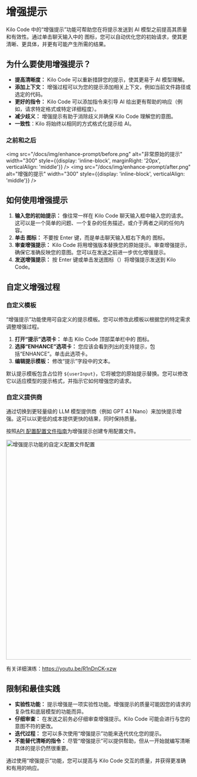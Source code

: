 # 增强提示

Kilo Code 中的“增强提示”功能可帮助您在将提示发送到 AI 模型之前提高其质量和有效性。通过单击聊天输入中的 <Codicon name="sparkle" /> 图标，您可以自动优化您的初始请求，使其更清晰、更具体，并更有可能产生所需的结果。

## 为什么要使用增强提示？

- **提高清晰度：** Kilo Code 可以重新措辞您的提示，使其更易于 AI 模型理解。
- **添加上下文：** 增强过程可以为您的提示添加相关上下文，例如当前文件路径或选定的代码。
- **更好的指令：** Kilo Code 可以添加指令来引导 AI 给出更有帮助的响应（例如，请求特定格式或特定详细程度）。
- **减少歧义：** 增强提示有助于消除歧义并确保 Kilo Code 理解您的意图。
- **一致性**：Kilo 将始终以相同的方式格式化提示给 AI。

### 之前和之后

<img src="/docs/img/enhance-prompt/before.png" alt="非常原始的提示" width="300" style={{display: 'inline-block', marginRight: '20px', verticalAlign: 'middle'}} />
<img src="/docs/img/enhance-prompt/after.png" alt="增强的提示" width="300" style={{display: 'inline-block', verticalAlign: 'middle'}} />

## 如何使用增强提示

1.  **输入您的初始提示：** 像往常一样在 Kilo Code 聊天输入框中输入您的请求。这可以是一个简单的问题、一个复杂的任务描述，或介于两者之间的任何内容。
2.  **单击 <Codicon name="sparkle" /> 图标：** 不要按 Enter 键，而是单击聊天输入框右下角的 <Codicon name="sparkle" /> 图标。
3.  **审查增强提示：** Kilo Code 将用增强版本替换您的原始提示。审查增强提示，确保它准确反映您的意图。您可以在发送之前进一步优化增强提示。
4.  **发送增强提示：** 按 Enter 键或单击发送图标（<Codicon name="send" />）将增强提示发送到 Kilo Code。

## 自定义增强过程

### 自定义模板

“增强提示”功能使用可自定义的提示模板。您可以修改此模板以根据您的特定需求调整增强过程。

1.  **打开“提示”选项卡：** 单击 Kilo Code 顶部菜单栏中的 <Codicon name="notebook" /> 图标。
2.  **选择“ENHANCE”选项卡：** 您应该会看到列出的支持提示，包括“ENHANCE”。单击此选项卡。
3.  **编辑提示模板：** 修改“提示”字段中的文本。

默认提示模板包含占位符 `${userInput}`，它将被您的原始提示替换。您可以修改它以适应模型的提示格式，并指示它如何增强您的请求。

### 自定义提供商

通过切换到更轻量级的 LLM 模型提供商（例如 GPT 4.1 Nano）来加快提示增强。这可以以更低的成本提供更快的结果，同时保持质量。

按照[API 配置配置文件指南](/features/api-configuration-profiles)为增强提示创建专用配置文件。

<img src="/docs/img/enhance-prompt/custom-enhance-profile.png" alt="增强提示功能的自定义配置文件配置" width="600" />

有关详细演练：https://youtu.be/R1nDnCK-xzw

## 限制和最佳实践

- **实验性功能：** 提示增强是一项实验性功能。增强提示的质量可能因您的请求的复杂性和底层模型的功能而异。
- **仔细审查：** 在发送之前务必仔细审查增强提示。Kilo Code 可能会进行与您的意图不符的更改。
- **迭代过程：** 您可以多次使用“增强提示”功能来迭代优化您的提示。
- **不能替代清晰的指令：** 尽管“增强提示”可以提供帮助，但从一开始就编写清晰具体的提示仍然很重要。

通过使用“增强提示”功能，您可以提高与 Kilo Code 交互的质量，并获得更准确和有用的响应。
